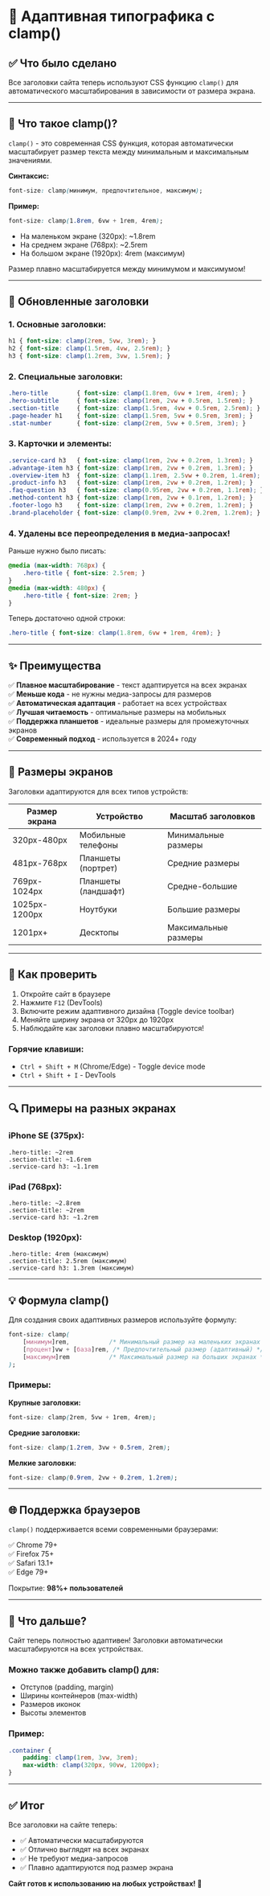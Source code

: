 # 📱 Адаптивная типографика с clamp()

## ✅ Что было сделано

Все заголовки сайта теперь используют CSS функцию `clamp()` для автоматического масштабирования в зависимости от размера экрана.

---

## 🎯 Что такое clamp()?

`clamp()` - это современная CSS функция, которая автоматически масштабирует размер текста между минимальным и максимальным значениями.

**Синтаксис:**
```css
font-size: clamp(минимум, предпочтительное, максимум);
```

**Пример:**
```css
font-size: clamp(1.8rem, 6vw + 1rem, 4rem);
```

- На маленьком экране (320px): ~1.8rem
- На среднем экране (768px): ~2.5rem  
- На большом экране (1920px): 4rem (максимум)

Размер плавно масштабируется между минимумом и максимумом!

---

## 📐 Обновленные заголовки

### 1. Основные заголовки:
```css
h1 { font-size: clamp(2rem, 5vw, 3rem); }
h2 { font-size: clamp(1.5rem, 4vw, 2.5rem); }
h3 { font-size: clamp(1.2rem, 3vw, 1.5rem); }
```

### 2. Специальные заголовки:
```css
.hero-title        { font-size: clamp(1.8rem, 6vw + 1rem, 4rem); }
.hero-subtitle     { font-size: clamp(1rem, 2vw + 0.5rem, 1.5rem); }
.section-title     { font-size: clamp(1.5rem, 4vw + 0.5rem, 2.5rem); }
.page-header h1    { font-size: clamp(1.5rem, 5vw + 0.5rem, 3rem); }
.stat-number       { font-size: clamp(2rem, 5vw + 0.5rem, 3rem); }
```

### 3. Карточки и элементы:
```css
.service-card h3   { font-size: clamp(1rem, 2vw + 0.2rem, 1.3rem); }
.advantage-item h3 { font-size: clamp(1rem, 2vw + 0.2rem, 1.3rem); }
.overview-item h3  { font-size: clamp(1.1rem, 2.5vw + 0.2rem, 1.4rem); }
.product-info h3   { font-size: clamp(1rem, 2vw + 0.2rem, 1.2rem); }
.faq-question h3   { font-size: clamp(0.95rem, 2vw + 0.2rem, 1.1rem); }
.method-content h3 { font-size: clamp(1rem, 2vw + 0.1rem, 1.2rem); }
.footer-logo h3    { font-size: clamp(1rem, 2vw + 0.2rem, 1.2rem); }
.brand-placeholder { font-size: clamp(0.9rem, 2vw + 0.2rem, 1.2rem); }
```

### 4. Удалены все переопределения в медиа-запросах!

Раньше нужно было писать:
```css
@media (max-width: 768px) {
    .hero-title { font-size: 2.5rem; }
}
@media (max-width: 480px) {
    .hero-title { font-size: 2rem; }
}
```

Теперь достаточно одной строки:
```css
.hero-title { font-size: clamp(1.8rem, 6vw + 1rem, 4rem); }
```

---

## ✨ Преимущества

✅ **Плавное масштабирование** - текст адаптируется на всех экранах  
✅ **Меньше кода** - не нужны медиа-запросы для размеров  
✅ **Автоматическая адаптация** - работает на всех устройствах  
✅ **Лучшая читаемость** - оптимальные размеры на мобильных  
✅ **Поддержка планшетов** - идеальные размеры для промежуточных экранов  
✅ **Современный подход** - используется в 2024+ году  

---

## 📱 Размеры экранов

Заголовки адаптируются для всех типов устройств:

| Размер экрана | Устройство | Масштаб заголовков |
|--------------|------------|-------------------|
| 320px-480px | Мобильные телефоны | Минимальные размеры |
| 481px-768px | Планшеты (портрет) | Средние размеры |
| 769px-1024px | Планшеты (ландшафт) | Средне-большие |
| 1025px-1200px | Ноутбуки | Большие размеры |
| 1201px+ | Десктопы | Максимальные размеры |

---

## 🧪 Как проверить

1. Откройте сайт в браузере
2. Нажмите `F12` (DevTools)
3. Включите режим адаптивного дизайна (Toggle device toolbar)
4. Меняйте ширину экрана от 320px до 1920px
5. Наблюдайте как заголовки плавно масштабируются!

### Горячие клавиши:
- `Ctrl + Shift + M` (Chrome/Edge) - Toggle device mode
- `Ctrl + Shift + I` - DevTools

---

## 🔍 Примеры на разных экранах

### iPhone SE (375px):
```
.hero-title: ~2rem
.section-title: ~1.6rem
.service-card h3: ~1.1rem
```

### iPad (768px):
```
.hero-title: ~2.8rem
.section-title: ~2rem
.service-card h3: ~1.2rem
```

### Desktop (1920px):
```
.hero-title: 4rem (максимум)
.section-title: 2.5rem (максимум)
.service-card h3: 1.3rem (максимум)
```

---

## 💡 Формула clamp()

Для создания своих адаптивных размеров используйте формулу:

```css
font-size: clamp(
    [минимум]rem,           /* Минимальный размер на маленьких экранах */
    [процент]vw + [база]rem, /* Предпочтительный размер (адаптивный) */
    [максимум]rem           /* Максимальный размер на больших экранах */
);
```

### Примеры:

**Крупные заголовки:**
```css
font-size: clamp(2rem, 5vw + 1rem, 4rem);
```

**Средние заголовки:**
```css
font-size: clamp(1.2rem, 3vw + 0.5rem, 2rem);
```

**Мелкие заголовки:**
```css
font-size: clamp(0.9rem, 2vw + 0.2rem, 1.2rem);
```

---

## 🌐 Поддержка браузеров

`clamp()` поддерживается всеми современными браузерами:

✅ Chrome 79+  
✅ Firefox 75+  
✅ Safari 13.1+  
✅ Edge 79+  

Покрытие: **98%+ пользователей**

---

## 🚀 Что дальше?

Сайт теперь полностью адаптивен! Заголовки автоматически масштабируются на всех устройствах.

### Можно также добавить clamp() для:
- Отступов (padding, margin)
- Ширины контейнеров (max-width)
- Размеров иконок
- Высоты элементов

### Пример:
```css
.container {
    padding: clamp(1rem, 3vw, 3rem);
    max-width: clamp(320px, 90vw, 1200px);
}
```

---

## ✅ Итог

Все заголовки на сайте теперь:
- ✅ Автоматически масштабируются
- ✅ Отлично выглядят на всех экранах
- ✅ Не требуют медиа-запросов
- ✅ Плавно адаптируются под размер экрана

**Сайт готов к использованию на любых устройствах! 🎉**

